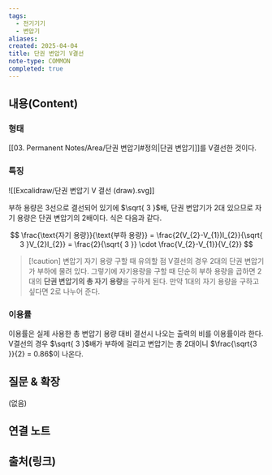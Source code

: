 ```yaml
---
tags:
  - 전기기기
  - 변압기
aliases: 
created: 2025-04-04
title: 단권 변압기 V결선
note-type: COMMON
completed: true
---
```


## 내용(Content)

### 형태



[[03. Permanent Notes/Area/단권 변압기#정의|단권 변압기]]를 V결선한 것이다.

### 특징

![[Excalidraw/단권 변압기 V 결선 (draw).svg]]

부하 용량은 3선으로 결선되어 있기에 $\sqrt{ 3 }$배, 단권 변압기가 2대 있으므로 자기 용량은 단권 변압기의 2배이다. 식은 다음과 같다.

$$
\frac{\text{자기 용량}}{\text{부하 용량}} = \frac{2(V_{2}-V_{1})I_{2}}{\sqrt{ 3 }V_{2}I_{2}} = \frac{2}{\sqrt{ 3 }} \cdot \frac{V_{2}-V_{1}}{V_{2}}
$$

>[!caution] 변압기 자기 용량 구할 때 유의할 점
> V결선의 경우 2대의 단권 변압기가 부하에 물려 있다. 그렇기에 자기용량을 구할 때 단순히 부하 용량을 곱하면 2대의 **단권 변압기의 총 자기 용량**을 구하게 된다. 만약 1대의 자기 용량을 구하고 싶다면 2로 나누어 준다.

### 이용률

이용률은 실제 사용한 총 변압기 용량 대비 결선시 나오는 출력의 비를 이용률이라 한다. V결선의 경우 $\sqrt{ 3 }$배가 부하에 걸리고 변압기는 총 2대이니 $\frac{\sqrt{3 }}{2} = 0.86$이 나온다.

## 질문 & 확장

(없음)

## 연결 노트

## 출처(링크)

